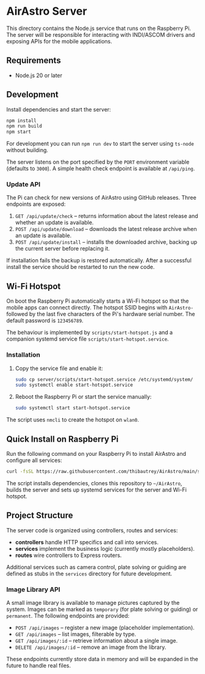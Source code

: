 # AirAstro Server

This directory contains the Node.js service that runs on the Raspberry Pi. The server will be responsible for interacting with INDI/ASCOM drivers and exposing APIs for the mobile applications.

## Requirements

- Node.js 20 or later

## Development

Install dependencies and start the server:

```bash
npm install
npm run build
npm start
```

For development you can run `npm run dev` to start the server using `ts-node` without building.

The server listens on the port specified by the `PORT` environment variable (defaults to `3000`). A simple health check endpoint is available at `/api/ping`.

### Update API

The Pi can check for new versions of AirAstro using GitHub releases. Three endpoints are exposed:

1. `GET /api/update/check` – returns information about the latest release and whether an update is available.
2. `POST /api/update/download` – downloads the latest release archive when an update is available.
3. `POST /api/update/install` – installs the downloaded archive, backing up the current server before replacing it.

If installation fails the backup is restored automatically. After a successful install the service should be restarted to run the new code.

## Wi-Fi Hotspot

On boot the Raspberry Pi automatically starts a Wi-Fi hotspot so that the mobile apps can connect directly. The hotspot SSID begins with `AirAstro-` followed by the last five characters of the Pi's hardware serial number. The default password is `123456789`.

The behaviour is implemented by `scripts/start-hotspot.js` and a companion systemd service file `scripts/start-hotspot.service`.

### Installation

1. Copy the service file and enable it:
   ```bash
   sudo cp server/scripts/start-hotspot.service /etc/systemd/system/
   sudo systemctl enable start-hotspot.service
   ```
2. Reboot the Raspberry Pi or start the service manually:
   ```bash
   sudo systemctl start start-hotspot.service
   ```

The script uses `nmcli` to create the hotspot on `wlan0`.

## Quick Install on Raspberry Pi

Run the following command on your Raspberry Pi to install AirAstro and configure all services:

```bash
curl -fsSL https://raw.githubusercontent.com/thibautrey/AirAstro/main/server/scripts/install-on-rpi.sh | bash
```

The script installs dependencies, clones this repository to `~/AirAstro`, builds the server and sets up systemd services for the server and Wi-Fi hotspot.


## Project Structure

The server code is organized using controllers, routes and services:

- **controllers** handle HTTP specifics and call into services.
- **services** implement the business logic (currently mostly placeholders).
- **routes** wire controllers to Express routers.

Additional services such as camera control, plate solving or guiding are defined
as stubs in the `services` directory for future development.

### Image Library API

A small image library is available to manage pictures captured by the system.
Images can be marked as `temporary` (for plate solving or guiding) or
`permanent`. The following endpoints are provided:

- `POST /api/images` – register a new image (placeholder implementation).
- `GET /api/images` – list images, filterable by type.
- `GET /api/images/:id` – retrieve information about a single image.
- `DELETE /api/images/:id` – remove an image from the library.

These endpoints currently store data in memory and will be expanded in the
future to handle real files.
